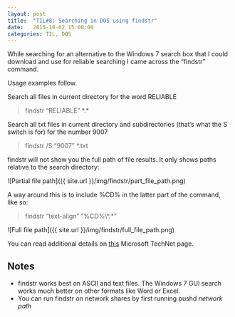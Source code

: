 ```yaml
---
layout: post
title:  "TIL#8: Searching in DOS using findstr"
date:   2015-10-02 15:00:00
categories: TIL, DOS
---
```


While searching for an alternative to the Windows 7 search box that I could download and use for reliable searching I came across the “findstr” command.

Usage examples follow.

Search all files in current directory for the word RELIABLE

> findstr “RELIABLE” \*.\*

Search all txt files in current directory and subdirectories (that’s what the S switch is for) for the number 9007

> findstr /S “9007″ \*.txt

findstr will not show you the full path of file results. It only shows paths relative to the search directory:

![Partial file path]({{ site.url }}/img/findstr/part_file_path.png)

A way around this is to include %CD% in the latter part of the command, like so:

> findstr “text-align” “%CD%\\\*.\*”

![Full file path]({{ site.url }}/img/findstr/full_file_path.png)

You can read additional details on [this](https://technet.microsoft.com/en-us/library/bb490907.aspx) Microsoft TechNet page.

## Notes

* 	findstr works best on ASCII and text files. The Windows 7 GUI search works much better on other formats like Word or Excel.
*	You can run findstr on network shares by first running pushd *network path*